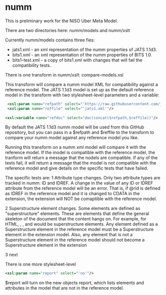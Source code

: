 # numm

This is preliminary work for the NISO Uber Meta Model.

There are two directories here: numm/models and numm/xslt

Currently numm/models contains three fies:
  * jats1.xml - an xml representation of the numm properties of JATS 1.1d3.
  * bits1.xml - an xml representation of the numm properties of BITS 1.0.
  * bits1-test.xml - a copy of bits1.xml with changes that will fail the compatibility tests. 

There is one transform in numm/xslt: compare-models.xsl

This transform will compare a numm model XML for compatibility against a reference model. The JATS 1.1d3 model is set up as the default reference model in the transform with two stylesheet-level parameters and a variable:

```xml
 <xsl:param name="refpath" select="'https://raw.githubusercontent.com/jeffbeckncbi/numm/master/models/'"/>
 <xsl:param name="reffile" select="'jats1.xml'"/>
          
<xsl:variable name="refdoc" select="doc(concat($refpath,$reffile))"/>
```
By default the JATS 1.1d3 numm model will be used from this GitHub repository, but you can pass in a $refpath and $reffile to the transform to compare your numm model against any reference model you like. 

Running this transform on a numm xml model will compare it with the reference model. If the model is compatible with the reference model, the tranform will return a message that the nodels are compatible. If any of the tests fail, it will return a message that the model is not compatible with the reference model and give details on the specific tests that have failed. 

The specific tests are:
1 Attribute type changes. Only two attribute types are tracked in numm: ID and IDREF. A change in the value of any ID or IDREF attribute from the reference model will be an error. That is, if @rid is defined as IDREF in the reference model and it is changed to CDATA in the extension, the extension will NOT be comaptible with the reference model.

2 Superstructure element changes. Some elements are defined as "superstructure" elements. These are elements that define the general skeleton of the document that the content hangs on. For example, for HTML, <html>, <head>, and <body> would be superstructure elements. 
Any element defined as a Superstructure element in the reference model must be a Superstructure element in the extension model. Also, any element that is not a Superstructure element in the reference model should not become a Superstructure element in the extension

3 next





There is one more stylesheet-level 
```xml
<xsl:param name="report" select="'no'"/>
```
$report will turn on the new objects report, which lists elements and attributes in the model that are not in the reference model.

